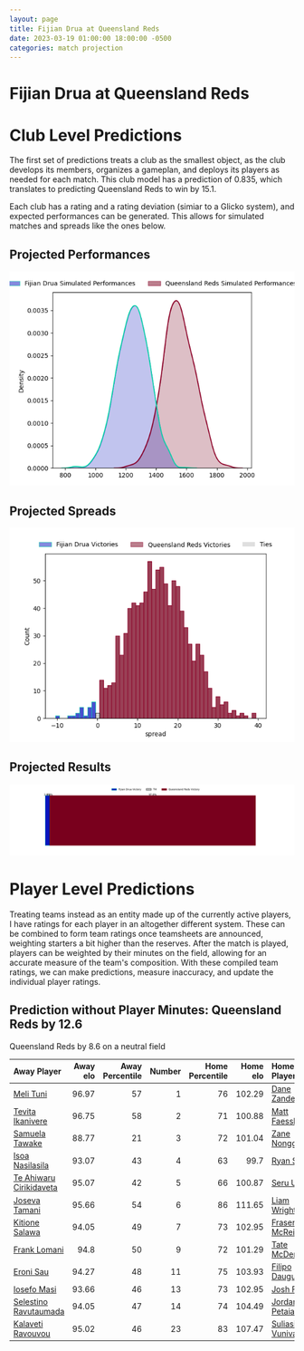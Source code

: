 ```yaml
---  
layout: page  
title: Fijian Drua at Queensland Reds  
date: 2023-03-19 01:00:00 18:00:00 -0500  
categories: match projection  
---
```

# Fijian Drua at Queensland Reds

# Club Level Predictions


The first set of predictions treats a club as the smallest object, as the club develops its members, organizes a gameplan, and deploys its players as needed for each match. This club model has a prediction of 0.835, which translates to predicting Queensland Reds to win by 15.1.

Each club has a rating and a rating deviation (simiar to a Glicko system), and expected performances can be generated. This allows for simulated matches and spreads like the ones below.
## Projected Performances


![Projected Performances](plots/performances_2023-03-19-QueenslandReds-FijianDrua.png)
## Projected Spreads


![Projected Spreads](plots/spreads_2023-03-19-QueenslandReds-FijianDrua.png)
## Projected Results


![Projected Results](plots/resultbar_2023-03-19-QueenslandReds-FijianDrua.png)
# Player Level Predictions


Treating teams instead as an entity made up of the currently active players, I have ratings for each player in an altogether different system. These can be combined to form team ratings once teamsheets are announced, weighting starters a bit higher than the reserves. After the match is played, players can be weighted by their minutes on the field, allowing for an accurate measure of the team's composition. With these compiled team ratings, we can make predictions, measure inaccuracy, and update the individual player ratings.
## Prediction without Player Minutes: Queensland Reds by 12.6


Queensland Reds by 8.6 on a neutral field



| Away Player                                                                  |   Away elo |   Away Percentile |   Number |   Home Percentile |   Home elo | Home Player                                                     |
|:-----------------------------------------------------------------------------|-----------:|------------------:|---------:|------------------:|-----------:|:----------------------------------------------------------------|
| [Meli Tuni](..//playerfiles//MeliTuni_cleaned.md)                            |      96.97 |                57 |        1 |                76 |     102.29 | [Dane Zander](..//playerfiles//DaneZander_cleaned.md)           |
| [Tevita Ikanivere](..//playerfiles//TevitaIkanivere_cleaned.md)              |      96.75 |                58 |        2 |                71 |     100.88 | [Matt Faessler](..//playerfiles//MattFaessler_cleaned.md)       |
| [Samuela Tawake](..//playerfiles//SamuelaTawake_cleaned.md)                  |      88.77 |                21 |        3 |                72 |     101.04 | [Zane Nonggorr](..//playerfiles//ZaneNonggorr_cleaned.md)       |
| [Isoa Nasilasila](..//playerfiles//IsoaNasilasila_cleaned.md)                |      93.07 |                43 |        4 |                63 |      99.7  | [Ryan Smith](..//playerfiles//RyanSmith_cleaned.md)             |
| [Te Ahiwaru Cirikidaveta](..//playerfiles//TeAhiwaruCirikidaveta_cleaned.md) |      95.07 |                42 |        5 |                66 |     100.87 | [Seru Uru](..//playerfiles//SeruUru_cleaned.md)                 |
| [Joseva Tamani](..//playerfiles//JosevaTamani_cleaned.md)                    |      95.66 |                54 |        6 |                86 |     111.65 | [Liam Wright](..//playerfiles//LiamWright_cleaned.md)           |
| [Kitione Salawa](..//playerfiles//KitioneSalawa_cleaned.md)                  |      94.05 |                49 |        7 |                73 |     102.95 | [Fraser McReight](..//playerfiles//FraserMcReight_cleaned.md)   |
| [Frank Lomani](..//playerfiles//FrankLomani_cleaned.md)                      |      94.8  |                50 |        9 |                72 |     101.29 | [Tate McDermott](..//playerfiles//TateMcDermott_cleaned.md)     |
| [Eroni Sau](..//playerfiles//EroniSau_cleaned.md)                            |      94.27 |                48 |       11 |                75 |     103.93 | [Filipo Daugunu](..//playerfiles//FilipoDaugunu_cleaned.md)     |
| [Iosefo Masi](..//playerfiles//IosefoMasi_cleaned.md)                        |      93.66 |                46 |       13 |                73 |     102.95 | [Josh Flook](..//playerfiles//JoshFlook_cleaned.md)             |
| [Selestino Ravutaumada](..//playerfiles//SelestinoRavutaumada_cleaned.md)    |      94.05 |                47 |       14 |                74 |     104.49 | [Jordan Petaia](..//playerfiles//JordanPetaia_cleaned.md)       |
| [Kalaveti Ravouvou](..//playerfiles//KalavetiRavouvou_cleaned.md)            |      95.02 |                46 |       23 |                83 |     107.47 | [Suliasi Vunivalu](..//playerfiles//SuliasiVunivalu_cleaned.md) |

